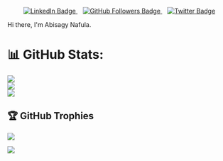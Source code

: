 <p align="center">
    <a href="https://www.linkedin.com/in/abisagy-nafula-368434215/">
        <img src="https://img.shields.io/badge/-LinkedIn-blue?style=flat-square&logo=Linkedin&logoColor=white" alt="LinkedIn Badge">
    </a>
    &nbsp;&nbsp;
    <a href="https://github.com/Abisakyn">
        <img src="https://img.shields.io/github/followers/Abisakyn?label=Follow&style=social" alt="GitHub Followers Badge">
    </a>
    &nbsp;&nbsp;
    <a href="https://x.com/abisaky36">
        <img src="https://img.shields.io/badge/-@abisaky36-1ca0f1?style=flat-square&logo=twitter&logoColor=white" alt="Twitter Badge">
    </a>


</p>


Hi there, I'm Abisagy Nafula. <br/>

# 📊 GitHub Stats:
![](https://github-readme-stats.vercel.app/api?username=Abisakyn&theme=dark&hide_border=false&include_all_commits=false&count_private=false)<br/>
![](https://github-readme-streak-stats.herokuapp.com/?user=Abisakyn&theme=dark&hide_border=false)<br/>
![](https://github-readme-stats.vercel.app/api/top-langs/?username=Abisakyn&theme=dark&hide_border=false&include_all_commits=false&count_private=false&layout=compact)

## 🏆 GitHub Trophies
![](https://github-profile-trophy.vercel.app/?username=Abisakyn&theme=radical&no-frame=false&no-bg=true&margin-w=4)


<a href="https://visitcount.itsvg.in">
  <img src="https://visitcount.itsvg.in/api?id=abisakyn&label=Profile%20Views&color=10&icon=6&pretty=false" />
</a>
